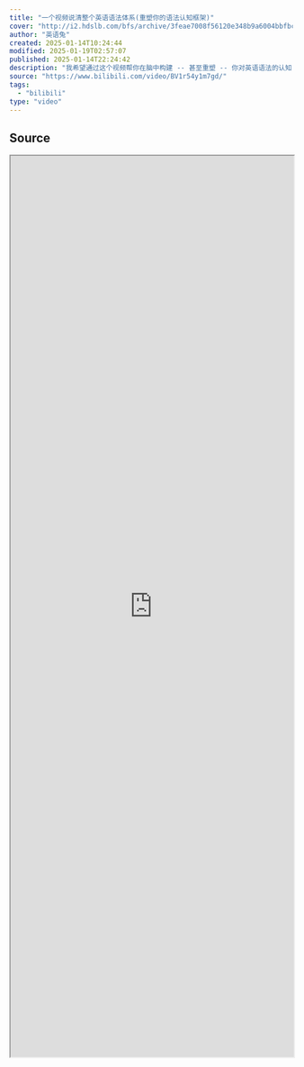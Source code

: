 ```yaml
---
title: "一个视频说清整个英语语法体系(重塑你的语法认知框架)"
cover: "http://i2.hdslb.com/bfs/archive/3feae7008f56120e348b9a6004bbfbc76489d113.jpg@189w_107h.webp"
author: "英语兔"
created: 2025-01-14T10:24:44
modified: 2025-01-19T02:57:07
published: 2025-01-14T22:24:42
description: "我希望通过这个视频帮你在脑中构建 -- 甚至重塑 -- 你对英语语法的认知.我知道, 这听上去像是说大话, 但是请让我证明给你看.这个视频比较长, 但是它也许会是你看的最重要的英语学习视频... 之一.所以, 还请耐心看完~"
source: "https://www.bilibili.com/video/BV1r54y1m7gd/"
tags:
  - "bilibili"
type: "video"
---
```


## Source

<iframe src='https://player.bilibili.com/player.html?isOutside=true&bvid=BV1r54y1m7gd&p=1&autoplay=false' style='height:40vh;width:100%' class='iframe-radius' allow='fullscreen'/><center>via: <a href='https://www.bilibili.com/video/BV1r54y1m7gd' target='_blank' class='external-link'>https://www.bilibili.com/video/BV1r54y1m7gd</a></center>

## Notes
